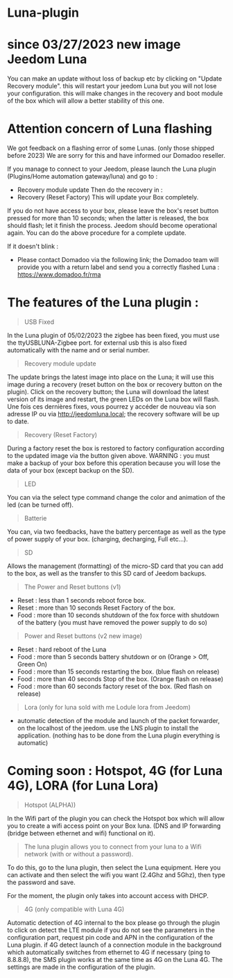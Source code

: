 # Luna-plugin

# since 03/27/2023 new image Jeedom Luna
You can make an update without loss of backup etc by clicking on "Update Recovery module". this will restart your jeedom Luna but you will not lose your configuration. this will make changes in the recovery and boot module of the box which will allow a better stability of this one.

# Attention concern of Luna flashing

We got feedback on a flashing error of some Lunas. (only those shipped before 2023)
We are sorry for this and have informed our Domadoo reseller.

If you manage to connect to your Jeedom, please launch the Luna plugin (Plugins/Home automation gateway/luna) and go to : 
  - Recovery module update
Then do the recovery in :
  - Recovery (Reset Factory)
This will update your Box completely.

If you do not have access to your box, please leave the box's reset button pressed for more than 10 seconds; when the latter is released, the box should flash; let it finish the process. Jeedom should become operational again. You can do the above procedure for a complete update.

If it doesn't blink : 
 - Please contact Domadoo via the following link; the Domadoo team will provide you with a return label and send you a correctly flashed Luna :
https://www.domadoo.fr/rma

# The features of the Luna plugin :

> USB Fixed

In the Luna plugin of 05/02/2023 the zigbee has been fixed, you must use the ttyUSBLUNA-Zigbee port. for external usb this is also fixed automatically with the name and or serial number.

> Recovery module update

The update brings the latest image into place on the Luna; it will use this image during a recovery (reset button on the box or recovery button on the plugin).
Click on the recovery button; the Luna will download the latest version of its image and restart, the green LEDs on the Luna box will flash. 
Une fois ces dernières fixes, vous pourrez y accéder de nouveau via son adresse IP ou via http://jeedomluna.local; the recovery software will be up to date.

> Recovery (Reset Factory)

During a factory reset the box is restored to factory configuration according to the updated image via the button given above. WARNING : you must make a backup of your box before this operation because you will lose the data of your box (except backup on the SD).

> LED

You can via the select type command change the color and animation of the led (can be turned off).

> Batterie

You can, via two feedbacks, have the battery percentage as well as the type of power supply of your box. (charging, decharging, Full etc…).

> SD

Allows the management (formatting) of the micro-SD card that you can add to the box, as well as the transfer to this SD card of Jeedom backups.

> The Power and Reset buttons (v1)

- Reset : less than 1 seconds reboot force box.
- Reset : more than 10 seconds Reset Factory of the box.
- Food : more than 10 seconds shutdown of the fox force with shutdown of the battery (you must have removed the power supply to do so)

> Power and Reset buttons (v2 new image)

- Reset : hard reboot of the Luna
- Food : more than 5 seconds battery shutdown or on (Orange > Off, Green On)
- Food : more than 15 seconds restarting the box. (blue flash on release)
- Food : more than 40 seconds Stop of the box. (Orange flash on release)
- Food : more than 60 seconds factory reset of the box. (Red flash on release)

> Lora (only for luna sold with me Lodule lora from Jeedom)

- automatic detection of the module and launch of the packet forwarder, on the localhost of the jeedom. use the LNS plugin to install the application. (nothing has to be done from the Luna plugin everything is automatic)

# Coming soon : Hotspot, 4G (for Luna 4G), LORA (for Luna Lora)

> Hotspot (ALPHA))

In the Wifi part of the plugin you can check the Hotspot box which will allow you to create a wifi access point on your Box luna. (DNS and IP forwarding (bridge between ethernet and wifi) functional on it).

> The luna plugin allows you to connect from your luna to a Wifi network (with or without a password).

To do this, go to the luna plugin, then select the Luna equipment. Here you can activate and then select the wifi you want (2.4Ghz and 5Ghz), then type the password and save.

For the moment, the plugin only takes into account access with DHCP.

> 4G (only compatible with Luna 4G)

Automatic detection of 4G internal to the box please go through the plugin to click on detect the LTE module if you do not see the parameters in the configuration part, request pin code and APN in the configuration of the Luna plugin.
if 4G detect launch of a connection module in the background which automatically switches from ethernet to 4G if necessary (ping to 8.8.8.8), the SMS plugin works at the same time as 4G on the Luna 4G.
The settings are made in the configuration of the plugin.
